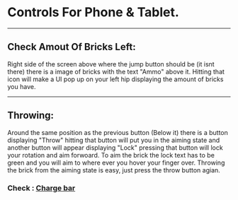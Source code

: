 # Controls For Phone & Tablet.
------

## Check Amout Of Bricks Left:

Right side of the screen above where the jump button should be (it isnt there) there is a image of bricks with the text "Ammo" above it. Hitting that icon will make a UI pop up on your left hip displaying the amount of bricks you have.

------

## Throwing:

Around the same position as the previous button (Below it) there is a button displaying "Throw" hitting that button will put you in the aiming state and another button will appear displaying "Lock" pressing that button will lock your rotation and aim forwoard. To aim the brick the lock text has to be green and you will aim to where ever you hover your finger over. Throwing the brick from the aiming state is easy, just press the throw button agian.
### Check : [Charge bar](https://github.com/Brick-Roblox/Brick/blob/main/Files/UpdateLog.md)
